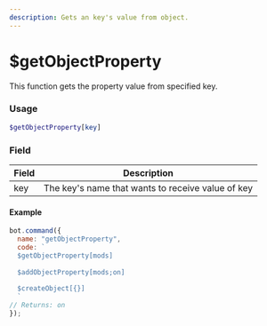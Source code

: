 ```yaml
---
description: Gets an key's value from object.
---
```


# $getObjectProperty

This function gets the property value from specified key.

### Usage

```php
$getObjectProperty[key]
```

### Field

| Field | Description                                       |
| ----- | ------------------------------------------------- |
| key   | The key's name that wants to receive value of key |

#### Example

```javascript
bot.command({
  name: "getObjectProperty",
  code: `
  $getObjectProperty[mods]
  
  $addObjectProperty[mods;on]
  
  $createObject[{}]
  `
// Returns: on
});
```
